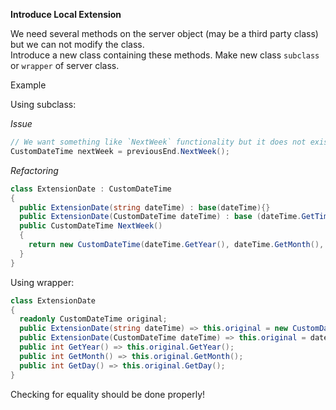 **Introduce Local Extension**

We need several methods on the server object (may be a third party class) but we can not modify the class.  
Introduce a new class containing these methods. Make new class `subclass` or `wrapper` of server class.

Example

Using subclass:

_Issue_

```csharp
// We want something like `NextWeek` functionality but it does not exist.
CustomDateTime nextWeek = previousEnd.NextWeek();
```

_Refactoring_

```csharp
class ExtensionDate : CustomDateTime
{
  public ExtensionDate(string dateTime) : base(dateTime){}
  public ExtensionDate(CustomDateTime dateTime) : base (dateTime.GetTime()){}
  public CustomDateTime NextWeek()
  {
    return new CustomDateTime(dateTime.GetYear(), dateTime.GetMonth(), dateTime.GetDay() + 7);
  }
}
```

Using wrapper:

```csharp
class ExtensionDate
{
  readonly CustomDateTime original;
  public ExtensionDate(string dateTime) => this.original = new CustomDateTime(dateTime);
  public ExtensionDate(CustomDateTime dateTime) => this.original = dateTime;
  public int GetYear() => this.original.GetYear();
  public int GetMonth() => this.original.GetMonth();
  public int GetDay() => this.original.GetDay();
}
```

Checking for equality should be done properly!
